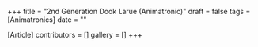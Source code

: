 +++
title = "2nd Generation Dook Larue (Animatronic)"
draft = false
tags = [Animatronics]
date = ""

[Article]
contributors = []
gallery = []
+++
